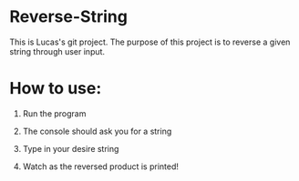 # Reverse-String
This is Lucas's git project. The purpose of this project is to reverse a given string through user input.





# How to use:

1. Run the program

2. The console should ask you for a string

3. Type in your desire string

4. Watch as the reversed product is printed!


